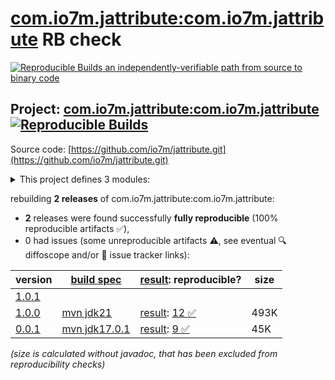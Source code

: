 [com.io7m.jattribute:com.io7m.jattribute](https://central.sonatype.com/artifact/com.io7m.jattribute/com.io7m.jattribute/versions) RB check
=======

[![Reproducible Builds](https://reproducible-builds.org/images/logos/rb.svg) an independently-verifiable path from source to binary code](https://reproducible-builds.org/)

## Project: [com.io7m.jattribute:com.io7m.jattribute](https://central.sonatype.com/artifact/com.io7m.jattribute/com.io7m.jattribute/versions) [![Reproducible Builds](https://img.shields.io/endpoint?url=https://raw.githubusercontent.com/jvm-repo-rebuild/reproducible-central/master/content/com/io7m/jattribute/badge.json)](https://github.com/jvm-repo-rebuild/reproducible-central/blob/master/content/com/io7m/jattribute/README.md)

Source code: [https://github.com/io7m/jattribute.git](https://github.com/io7m/jattribute.git)

<details><summary>This project defines 3 modules:</summary>

* [com.io7m.jattribute:com.io7m.jattribute](https://central.sonatype.com/artifact/com.io7m.jattribute/com.io7m.jattribute/overview)
* [com.io7m.jattribute:com.io7m.jattribute.core](https://central.sonatype.com/artifact/com.io7m.jattribute/com.io7m.jattribute.core/overview)
* [com.io7m.jattribute:com.io7m.jattribute.tests](https://central.sonatype.com/artifact/com.io7m.jattribute/com.io7m.jattribute.tests/overview)
</details>

rebuilding **2 releases** of com.io7m.jattribute:com.io7m.jattribute:
- **2** releases were found successfully **fully reproducible** (100% reproducible artifacts :white_check_mark:),
- 0 had issues (some unreproducible artifacts :warning:, see eventual :mag: diffoscope and/or :memo: issue tracker links):

| version | [build spec](/BUILDSPEC.md) | [result](https://reproducible-builds.org/docs/jvm/): reproducible? | size |
| -- | --------- | ------ | -- |
| [1.0.1](https://central.sonatype.com/artifact/com.io7m.jattribute/com.io7m.jattribute/1.0.1/pom) | | | |
| [1.0.0](https://central.sonatype.com/artifact/com.io7m.jattribute/com.io7m.jattribute/1.0.0/pom) | [mvn jdk21](com.io7m.jattribute-1.0.0.buildspec) | [result](com.io7m.jattribute-1.0.0.buildinfo): [12 :white_check_mark: ](com.io7m.jattribute-1.0.0.buildcompare) | 493K |
| [0.0.1](https://central.sonatype.com/artifact/com.io7m.jattribute/com.io7m.jattribute/0.0.1/pom) | [mvn jdk17.0.1](com.io7m.jattribute-0.0.1.buildspec) | [result](com.io7m.jattribute-0.0.1.buildinfo): [9 :white_check_mark: ](com.io7m.jattribute-0.0.1.buildcompare) | 45K |

<i>(size is calculated without javadoc, that has been excluded from reproducibility checks)</i>
